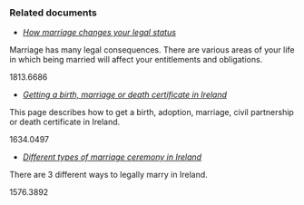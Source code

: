 ###  Related documents

  * [ _How marriage changes your legal status_ ](/en/birth-family-relationships/married-couples/how-marriage-changes-your-legal-status/)

Marriage has many legal consequences. There are various areas of your life in
which being married will affect your entitlements and obligations.

1813.6686

  * [ _Getting a birth, marriage or death certificate in Ireland_ ](/en/birth-family-relationships/getting-birth-marriage-or-death-certificate/)

This page describes how to get a birth, adoption, marriage, civil partnership
or death certificate in Ireland.

1634.0497

  * [ _Different types of marriage ceremony in Ireland_ ](/en/birth-family-relationships/getting-married/different-legal-ways-of-getting-married/)

There are 3 different ways to legally marry in Ireland.

1576.3892
